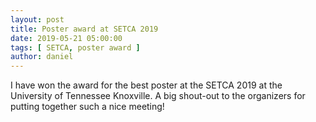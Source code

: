 ```yaml
---
layout: post
title: Poster award at SETCA 2019 
date: 2019-05-21 05:00:00
tags: [ SETCA, poster award ]
author: daniel
---
```

<p> I have won the award for the best poster at the SETCA 2019 at the University of Tennessee Knoxville. A big shout-out to the organizers for putting together such a nice meeting! </p>
